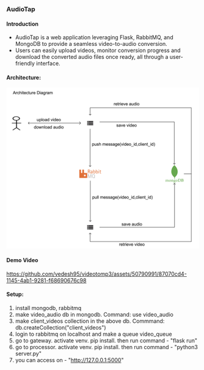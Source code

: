 
### AudioTap
#### Introduction
* AudioTap is a web application leveraging Flask, RabbitMQ, and MongoDB to provide a seamless video-to-audio conversion.
* Users can easily upload videos, monitor conversion progress and download the converted audio files once ready, all through a user-friendly interface.

#### Architecture:
<img src="./demo/architecture.png" width="600" title="Architecture" alt="Architecture">  

#### Demo Video
https://github.com/vedesh95/videotomp3/assets/50790991/87070cd4-1145-4ab1-9281-f68690676c98

#### Setup:  
1. install mongodb, rabbitmq  
2. make video_audio db in mongodb. Command: use video_audio
3. make client_videos collection in the above db. Commmand: db.createCollection("client_videos")
4. login to rabbitmq on localhost and make a queue video_queue
5.  go to gateway. activate venv. pip install. then run command - "flask run"
6.  go to processor. activate venv. pip install. then run command - "python3 server.py"
7. you can access on - "http://127.0.0.1:5000"
